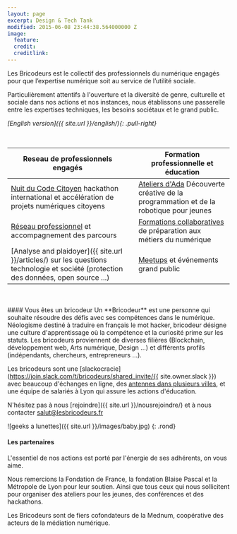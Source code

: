 ```yaml
---
layout: page
excerpt: Design & Tech Tank
modified: 2015-06-08 23:44:38.564000000 Z
image:
  feature: 
  credit: 
  creditlink: 
---
```


Les Bricodeurs est le collectif des professionnels du numérique engagés pour que l’expertise numérique soit au service de l’utilité sociale.

Particulièrement attentifs à l'ouverture et la diversité de genre, culturelle et sociale dans nos actions et nos instances, nous établissons une passerelle entre les expertises techniques, les besoins sociétaux et le grand public.

_[English version]({{ site.url }}/english/){: .pull-right}_

<br>

| Reseau de professionnels engagés	| | Formation professionnelle et éducation	|
|---	|--- |---	|
|[Nuit du Code Citoyen](https://nuitcodecitoyen.org) hackathon international et accélération de projets numériques citoyens 	| | [Ateliers d'Ada]({{site.url}}/AteliersdAda/) Découverte créative de la programmation et de la robotique pour jeunes |
| [Réseau professionnel](https://join.slack.com/t/bricodeurs/shared_invite/enQtMjk4MDg1NTIxMDI4LWU1MjRhMjlmYmYyYmM3MGRhNjg3YjIzMGRiMzk0YjE4OTYyYzUxZWFkMDE1MTZiZTRiOTBhYTA4YTQ5YTA2NTY) et accompagnement des parcours 	| | [Formations collaboratives]({{site.url}}/preecoledunumerique/) de préparation aux métiers du numérique |
|[Analyse and plaidoyer]({{ site.url }}/articles/) sur les questions technologie et société (protection des données, open source ...) 	| |  [Meetups](https://pro.meetup.com/fr-FR/pro/les-bricodeurs/) et événements grand public	|

<br>


  <!-- Load Facebook SDK for JavaScript -->
  <div id="fb-root"></div>
  <script defer>(function(d, s, id) {
    var js, fjs = d.getElementsByTagName(s)[0];
    if (d.getElementById(id)) return;
    js = d.createElement(s); js.id = id;
    js.src = "https://connect.facebook.net/en_US/sdk.js#xfbml=1&version=v2.6";
    fjs.parentNode.insertBefore(js, fjs);
  }(document, 'script', 'facebook-jssdk'));</script>

  <!-- Your embedded video player code -->
  <div class="fb-video" style="border:none;overflow:hidden;display:block;margin:0 auto"
  data-href="https://www.facebook.com/lesbricodeurs/videos/290466934626200/" data-width="590" data-show-text="false">
  </div>


<br>
#### Vous êtes un bricodeur
Un **Bricodeur** est une personne qui souhaite résoudre des défis avec ses compétences dans le numérique. Néologisme destiné à traduire en français le mot hacker, bricodeur désigne une culture d'apprentissage où la compétence et la curiosité prime sur les statuts. Les bricodeurs proviennent de diverses filières (Blockchain, développement web, Arts numérique, Design ...) et différents profils (indépendants, chercheurs, entrepreneurs ...). 

Les bricodeurs sont une [slackocracie](https://join.slack.com/t/bricodeurs/shared_invite/{{ site.owner.slack }}) avec beaucoup d'échanges en ligne, des [antennes dans plusieurs villes](https://pro.meetup.com/fr-FR/pro/les-bricodeurs/), et une équipe de salariés à Lyon qui assure les actions d'éducation.

N'hésitez pas à nous [rejoindre]({{ site.url }}/nousrejoindre/) et à nous contacter <a  href="mailto:salut@lesbricodeurs.fr">salut@lesbricodeurs.fr</a>

![geeks a lunettes]({{ site.url }}/images/baby.jpg)
{: .rond}

#### Les partenaires 

L'essentiel de nos actions est porté par l'énergie de ses adhérents, on vous aime.

Nous remercions la Fondation de France, la fondation Blaise Pascal et la Métropole de Lyon pour leur soutien. Ainsi que tous ceux qui nous sollicitent pour organiser des ateliers pour les jeunes, des conférences et des hackathons.

Les Bricodeurs sont de fiers cofondateurs de la Mednum, coopérative des acteurs de la médiation numérique.



